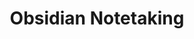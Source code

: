 ---
title: "Obsidian Notetaking"
excerpt: "Obsidian is really cool tool for notetaking. Here's an Open source plugin that allows you to create branching possibilities in text generation, visualised as a graph, using OpenAI LLM capabilities. Written in TypeScript. <br/><img src='/images/obsidian_project.jpeg'>"
collection: sideprojects
---